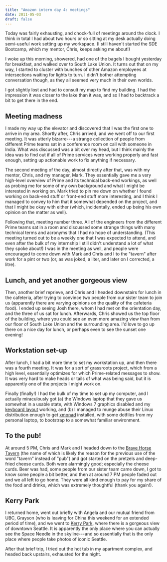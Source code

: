 ```yaml
---
title: "Amazon intern day 4: meetings"
date: 2011-05-03
draft: false
---
```


Today was fairly exhausting, and chock-full of meetings around the clock.  I think in total I had about two hours or so sitting at my desk actually doing semi-useful work setting up my workspace.  (I still haven't started the SDE Bootcamp, which my mentor, Chris, keeps asking me about!)

I woke up this morning, showered, had one of the bagels I bought yesterday for breakfast, and walked over to South Lake Union.  It turns out that on my way, I started to cluster with bunches of other Amazon employees at intersections waiting for lights to turn.  I didn't bother attempting conversation though, as they all seemed very much in their own worlds.

I got slightly lost and had to consult my map to find my building.  I had the impression it was closer to the lake than it was, and so I had to backtrack a bit to get there in the end.

## Meeting madness

I made my way up the elevator and discovered that I was the first one to arrive in my area.  Shortly after, Chris arrived, and we went off to our first meeting.  It was utterly bizarre---a strange collection of people from different Prime teams sat in a conference room on call with someone in India.  What was discussed was a bit over my head, but I think mainly the idea was to find out if all of Prime services were working properly and fast enough, setting up actionable work to fix anything if necessary.

The second meeting of the day, almost directly after that, was with my mentor, Chris, and my manager, Mark.  They essentially gave me a very high-level overview of Prime and its technical back-end workings, as well as probing me for some of my own background and what I might be interested in working on.  Mark tried to pin me down on whether I found working on back-end stuff or front-end stuff more interesting, and I think I managed to convey to him that it somewhat depended on the project, and that I might be okay with either (which, incidentally, ended up being his own opinion on the matter as well).

Following that, meeting number three.  All of the engineers from the different Prime teams sat in a room and discussed some strange things with many technical terms and acronyms that I had no hope of understanding.  (This meeting turned out to be a weekly one that I was expected to attend, and even after the bulk of my internship I still didn't understand a lot of what they spoke about!)  I was in the meeting as well, and people were encouraged to come down with Mark and Chris and I to the "tavern" after work for a pint or two (or, as was joked, a liter, and later on I corrected, a litre).

## Lunch, and yet another gorgeous view

Then, another brief reprieve, and Chris and I headed downstairs for lunch in the cafeteria, after trying to convince two people from our sister team to join us (apparently there are varying opinions on the quality of the cafeteria food).  I ended up seeing Josh there, whom I had met on the orientation day, and the three of us sat for lunch.  Afterwards, Chris showed us the top floor of the building, where you could see an even more amazing view than from our floor of South Lake Union and the surrounding area.  I'd love to go up there on a nice day for lunch, or perhaps even to see the sunset one evening!

## Workstation set-up

After lunch, I had a bit more time to set my workstation up, and then there was a fourth meeting.  It was for a sort of grassroots project, which from a high level, essentially optimizes for which Prime-related messages to show.  It was very hard to make heads or tails of what was being said, but it is apparently one of the projects I might work on.

Finally (finally!) I had the bulk of my time to set up my computer, and I actually miraculously got (a) the Windows laptop that they gave us somewhat in a usable state, with Windows 7 graphics disabled and my [keyboard layout](http://en.wikipedia.org/wiki/Dvorak_Simplified_Keyboard) working, and (b) I managed to munge abuse their Linux distribution enough to get [xmonad](http://xmonad.org/) installed, with some dotfiles from my personal laptop, to bootstrap to a somewhat familiar environment.

## To the pub!

At around 5 PM, Chris and Mark and I headed down to the [Brave Horse Tavern](http://bravehorsetavern.com/) (the name of which is likely the reason for the previous use of the word "tavern" instead of "pub") and got started on the pretzels and deep-fried cheese curds.  Both were alarmingly good; especially the cheese curds.  Beer was had, some people from our sister team came down, I got to know some people a bit better, and then at around 7 PM people faded out and we all left to go home.  They were all kind enough to pay for my share of the food and drinks, which was extremely thoughtful (thank you again!).

## Kerry Park

I returned home, went out briefly with Angela and our mutual friend from UBC, Grayson (who is leaving for China this weekend for an extended period of time), and we went to [Kerry Park](http://en.wikipedia.org/wiki/Kerry_Park_(Seattle)), where there is a gorgeous view of downtown Seattle.  It is apparently the only place where you can actually see the Space Needle in the skyline---and so essentially that is the only place where people take photos of iconic Seattle.

After that brief trip, I tried out the hot tub in my apartment complex, and headed back upstairs, exhausted for the night.
